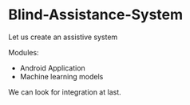 # Blind-Assistance-System

Let us create an assistive system

Modules:
- Android Application
- Machine learning models

We can look for integration at last.
